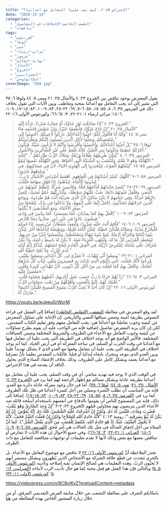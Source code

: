 ```yaml
---
title: "الإعتراض #٢٠٤، كيف يجب علينا التعامل مع أعدائنا؟"
date: "2020-12-14"
categories: 
  - "القسم-الخامس-الإختلافات-في-التفاصيل"
  - "تناقضات"
tags: 
  - "كورنثوس"
  - "لوقا"
  - "متى"
  - "مراثي-ارمياء"
  - "مزمور"
  - "نهاية-العالم"
  - "الأمثال"
  - "الخروج"
  - "العبرانيين"
  - "اسكاتولوجي"
coverImage: "204.jpg"
---
```


يقول المعترض بوجود تناقض بين الخروج ٢٣: ٤ والأمثال ٢٥: ٢١ ومتى ٥: ٤٤ ولوقا ٦: ٣٥ التي تشير إلى أنه يجب التعامل مع أعدائنا بمحبة وتعاطف. وبين الآيات التي تقول بخلاف ذلك في المزمور ٣٥: ٦، ٨، ٥٥: ١٥، ٥٨: ٦-٧، ٦٩: ٢٢-٢٨، ٨٣: ٩-١٠، ٨٣: ١٥-١٧، ١٠٩: ٦-١٤؛ مراثي ارمياء ١: ٢١-٢٢، ٣: ٦٤-٦٦؛ وكورنثوس الأولى ١٦: ٢٢.

> الخروج ٢٣: ٤ ”إِذَا صَادَفْتَ ثَوْرَ عَدُوِّكَ أَوْ حِمَارَهُ شَارِدًا، تَرُدُّهُ إِلَيْهِ.“  
> الأمثال ٢٥: ٢١ ”إِنْ جَاعَ عَدُوُّكَ فَأَطْعِمْهُ خُبْزًا، وَإِنْ عَطِشَ فَاسْقِهِ مَاءً“  
> متى ٥: ٤٤ ”وَأَمَّا أَنَا فَأَقُولُ لَكُمْ: أَحِبُّوا أَعْدَاءَكُمْ. بَارِكُوا لاَعِنِيكُمْ. أَحْسِنُوا إِلَى مُبْغِضِيكُمْ، وَصَلُّوا لأَجْلِ الَّذِينَ يُسِيئُونَ إِلَيْكُمْ وَيَطْرُدُونَكُمْ،“  
> لوقا ٦: ٣٥ ”بَلْ أَحِبُّوا أَعْدَاءَكُمْ، وَأَحْسِنُوا وَأَقْرِضُوا وَأَنْتُمْ لاَ تَرْجُونَ شَيْئًا، فَيَكُونَ أَجْرُكُمْ عَظِيمًا وَتَكُونُوا بَنِي الْعَلِيِّ، فَإِنَّهُ مُنْعِمٌ عَلَى غَيْرِ الشَّاكِرِينَ وَالأَشْرَارِ.“  
> المزمور ٣٥: ٦، ٨ ”لِيَكُنْ طَرِيقُهُمْ ظَلاَمًا وَزَلَقًا، وَمَلاَكُ الرَّبِّ طَارِدُهُمْ.“، ”لِتَأْتِهِ التَّهْلُكَةُ وَهُوَ لاَ يَعْلَمُ، وَلْتَنْشَبْ بِهِ الشَّبَكَةُ الَّتِي أَخْفَاهَا، وَفِي التَّهْلُكَةِ نَفْسِهَا لِيَقَعْ.“  
> المزمور ٥٥: ١٥ ”لِيَبْغَتْهُمُ الْمَوْتُ. لِيَنْحَدِرُوا إِلَى الْهَاوِيَةِ أَحْيَاءً، لأَنَّ فِي مَسَاكِنِهِمْ، فِي وَسْطِهِمْ شُرُورًا.“  
> المزمور ٥٨: ٦-٧ ”اَللَّهُمَّ، كَسِّرْ أَسْنَانَهُمْ فِي أَفْوَاهِهِمِ. اهْشِمْ أَضْرَاسَ الأَشْبَالِ يَا رَبُّ. لِيَذُوبُوا كَالْمَاءِ، لِيَذْهَبُوا. إِذَا فَوَّقَ سِهَامَهُ فَلْتَنْبُ.“  
> المزمور ٦٩: ٢٢-٢٨ ”لِتَصِرْ مَائِدَتُهُمْ قُدَّامَهُمْ فَخًّا، وَلِلآمِنِينَ شَرَكًا. لِتُظْلِمْ عُيُونُهُمْ عَنِ الْبَصَرِ، وَقَلْقِلْ مُتُونَهُمْ دَائِمًا. صُبَّ عَلَيْهِمْ سَخَطَكَ، وَلْيُدْرِكْهُمْ حُمُوُّ غَضَبِكَ. لِتَصِرْ دَارُهُمْ خَرَابًا، وَفِي خِيَامِهِمْ لاَ يَكُنْ سَاكِنٌ.لأَنَّ الَّذِي ضَرَبْتَهُ أَنْتَ هُمْ طَرَدُوهُ، وَبِوَجَعِ الَّذِينَ جَرَحْتَهُمْ يَتَحَدَّثُونَ. اِجْعَلْ إِثْمًا عَلَى إِثْمِهِمْ، وَلاَ يَدْخُلُوا فِي بِرِّكَ. لِيُمْحَوْا مِنْ سِفْرِ الأَحْيَاءِ، وَمَعَ الصِّدِّيقِينَ لاَ يُكْتَبُوا.“  
> المزمور ٨٣: ٩-١٠ ”اِفْعَلْ بِهِمْ كَمَا بِمِدْيَانَ، كَمَا بِسِيسَرَا، كَمَا بِيَابِينَ فِي وَادِي قِيشُونَ. بَادُوا فِي عَيْنِ دُورٍ. صَارُوا دِمَنًا لِلأَرْضِ.“  
> المزمور ١٠٩: ٦-١٤ ”فَأَقِمْ أَنْتَ عَلَيْهِ شِرِّيرًا، وَلْيَقِفْ شَيْطَانٌ عَنْ يَمِينِهِ. إِذَا حُوكِمَ فَلْيَخْرُجْ مُذْنِبًا، وَصَلاَتُهُ فَلْتَكُنْ خَطِيَّةً. لِتَكُنْ أَيَّامُهُ قَلِيلَةً، وَوَظِيفَتُهُ لِيَأْخُذْهَا آخَرُ. لِيَكُنْ بَنُوهُ أَيْتَامًا وَامْرَأَتُهُ أَرْمَلَةً. لِيَتِهْ بَنُوهُ تَيَهَانًا وَيَسْتَعْطُوا، وَيَلْتَمِسُوا خُبْزًا مِنْ خِرَبِهِمْ. لِيَصْطَدِ الْمُرَابِي كُلَّ مَا لَهُ، وَلْيَنْهَبِ الْغُرَبَاءُ تَعَبَهُ. لاَ يَكُنْ لَهُ بَاسِطٌ رَحْمَةً، وَلاَ يَكُنْ مُتَرَأِفٌ عَلَى يَتَامَاهُ. لِتَنْقَرِضْ ذُرِّيَّتُهُ. فِي الْجِيلِ الْقَادِمِ لِيُمْحَ اسْمُهُمْ. لِيُذْكَرْ إِثْمُ آبَائِهِ لَدَى الرَّبِّ، وَلاَ تُمْحَ خَطِيَّةُ أُمِّهِ.“  
> المراثي ١: ٢١-٢٢ ”سَمِعُوا أَنِّي تَنَهَّدْتُ. لاَ مُعَزِّيَ لِي. كُلُّ أَعْدَائِي سَمِعُوا بِبَلِيَّتِي. فَرِحُوا لأَنَّكَ فَعَلْتَ. تَأْتِي بِالْيَوْمِ الَّذِي نَادَيْتَ بِهِ فَيَصِيرُونَ مِثْلِي. لِيَأْتِ كُلُّ شَرِّهِمْ أَمَامَكَ. وَافْعَلْ بِهِمْ كَمَا فَعَلْتَ بِي مِنْ أَجْلِ كُلِّ ذُنُوبِي، لأَنَّ تَنَهُّدَاتِي كَثِيرَةٌ وَقَلْبِي مَغْشِيٌّ عَلَيْهِ».“  
> المراثي ٣: ٦٤-٦٦ ”رُدَّ لَهُمْ جَزَاءً يَا رَبُّ حَسَبَ عَمَلِ أَيَادِيهِمْ. أَعْطِهِمْ غِشَاوَةَ قَلْبٍ، لَعْنَتَكَ لَهُمْ. اِتْبَعْ بِالْغَضَبِ وَأَهْلِكْهُمْ مِنْ تَحْتِ سَمَاوَاتِ الرَّبِّ.“  
> كورنثوس الأولى ١٦: ٢٢ ”إِنْ كَانَ أَحَدٌ لاَ يُحِبُّ الرَّبَّ يَسُوعَ الْمَسِيحَ فَلْيَكُنْ أَنَاثِيمَا! مَارَانْ أَثَا.“.

https://youtu.be/eJeeuGrWorM

لقد وقع المعترض في مغالطة [التشعب (التقليص الخاطئ)](https://reasonofhope.com/2019/07/25/bifurcation/) إضافةً إلى الفشل في قراءة النصوص بطريقة أمينة وضمن سياقها النصي والتاريخي. إن الإجابة على تساؤل المعترض عن كيفية وجوب تعاملنا مع أعدائنا هي: يجب التعامل معهم وفق تعليم الكتاب المقدس.  لكن إن كان يريد المعترض تفاصيل إضافية فإنه من الواجب عليه أن يقوم بطرح تساؤلات عن كيفية وجوب التعامل مع الأعداء في الظروف والشروط المختلفة وضمن السياقات المختلفة. فالأمر الواضح هو أنه يوجد اختلاف في الطريقة التي يجب علينا أن نتعامل فيها مع أعدائنا في وقت الحرب أو السلم، في ساحة المعركة أم في أرض الحياد. كما أنه يوجد اختلاف في الطريقة التي يجب علينا أن نتعامل وفقها مع العدو الذي لا يشكل تهديداً علينا وبين العدو الذي يتوعد ويتحرك باتجاه إيذائنا أو قتلنا. فالكتاب المقدس يعلمنا بأنَّ تصرفنا مع أعدائنا يعتمد وبشكل كامل على الظروف، وذلك بخلاف الإعتقاد الساذج الذي يحاول الناقد أن يقدمه في هذا الإعتراض.

في الوقت الذي لا يوجد فيه تهديد مباشر، أي في وقت السلم، يجب علينا أن نتعامل مع أعدائنا بطريقة عادلة وبشكل مسالم مع إظهار الرحمة لهم كما يرد في ([الخروج ٢٣: ٤](https://biblia.com/books/ar-vandyke/ex23.4)؛ [الأمثال  ٢٥: ٢١](https://biblia.com/books/ar-vandyke/pr25.21)؛ [متى ٥: ٤٤](https://biblia.com/books/ar-vandyke/5.44)؛ [لوقا ٦: ٣٥](https://biblia.com/books/ar-vandyke/lk6.35)). أما في حال وجود معركة عادلة دائرة مع العدو، فإنه من المناسب أن نطلب النُصرة ونصلي من أجل كسرة أعدائنا في ظل تلك الظروف كما يرد في ([المزمور ٣٥: ٦، ٨](https://biblia.com/books/ar-vandyke/ps35.6-8)، [٥٥: ١٥](https://biblia.com/books/ar-vandyke/ps55.15)، [٦٩: ٢٢-٢٨](https://biblia.com/books/ar-vandyke/ps69.22-28)، [٨٣: ٩-١٠](https://biblia.com/books/ar-vandyke/83.9-10)، [٨٣: ١٥-١٧](https://biblia.com/books/ar-vandyke/ps83.15-17)). إضافةً إلى ذلك، فإنه من المسموح للناس أن يقوموا بالدفاع عن أنفسهم باستخدام أسلحة قاتلة ضد الأعداء الذين يتربصون بهم محاولين قتلهم (الخروج ٢٢: ٢-٣ ”إِنْ وُجِدَ السَّارِقُ وَهُوَ يَنْقُبُ، فَضُرِبَ وَمَاتَ، فَلَيْسَ لَهُ دَمٌ. وَلكِنْ إِنْ أَشْرَقَتْ عَلَيْهِ الشَّمْسُ، فَلَهُ دَمٌ. إِنَّهُ يُعَوِّضُ. إِنْ لَمْ يَكُنْ لَهُ يُبَعْ بِسَرِقَتِهِ.“؛ رومية ١٣: ٤ ”لأَنَّهُ خَادِمُ اللهِ لِلصَّلاَحِ! وَلكِنْ إِنْ فَعَلْتَ الشَّرَّ فَخَفْ، لأَنَّهُ لاَ يَحْمِلُ السَّيْفَ عَبَثًا، إِذْ هُوَ خَادِمُ اللهِ، مُنْتَقِمٌ لِلْغَضَبِ مِنَ الَّذِي يَفْعَلُ الشَّرَّ.“). كما أنَّ الصلاة من أجل إحقاق العدالة في مثل تلك الحالات هي أمر مُحق ([المزمور ٥٨: ٦-٧](https://biblia.com/books/ar-vandyke/ps58.6-7)، [١٠٩: ٦-١٤](https://biblia.com/books/ar-vandyke/ps109.6-14)؛ [المراثي ١: ٢١-٢٢](https://biblia.com/books/ar-vandyke/lam1.21-22)، [٣: ٦٤-٦٦](https://biblia.com/books/ar-vandyke/lam3.64-66)). وفي جميع الأحوال إن هذه الآيات لا تتعارض أو تتناقض بعضها مع بعض وذلك لأنها لا تقدم تعليمات أو توجيهات متناقضة للتعامل مع ذات الظرف.

تجدر الملاحظة أنَّ [كورنثوس الأولى ١٦: ٢٢](https://biblia.com/books/ar-vandyke/1cor16.22) لا تناقش مع موضوع التعامل مع الأعداء. بل بالحري تتحدث عن قطع علاقة الشركة مع الأشخاص الذين يُظهرون وبشكل مستمر أنهم لا يُحبِّون الربّ. وهذه التعليمات هي لصالح الإنسان بُغية إصلاحه وتأديبه ([كورنثوس الأولى ٥: ٥](https://biblia.com/books/ar-vandyke/1cor5.5)) وبالتالي فإن هذا الفعل هو فِعل محبة كما هو حال تأديب الرب لأبناءه ([العبرانيين ١٢: ٥](https://biblia.com/books/ar-vandyke/heb12.5)؛ [كورنثوس الأولى ١١: ٣٢](https://biblia.com/books/ar-vandyke/1cor11.32)).

https://videopress.com/v/8C8yiKvZ?preloadContent=metadata

بامكانكم التعرف على مغالطة التشعب من خلال متابعة العرض التقديمي المرفق، أو من خلال زيارة المنشور الخاص بهذه المغالطة من [هنا](https://reasonofhope.com/2019/07/25/bifurcation/).
